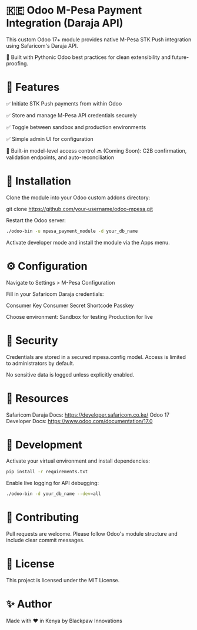 # 🇰🇪 Odoo M-Pesa Payment Integration (Daraja API)

This custom Odoo 17+ module provides native M-Pesa STK Push integration using Safaricom's Daraja API.

📆 Built with Pythonic Odoo best practices for clean extensibility and future-proofing.

#  🚀 Features
✅ Initiate STK Push payments from within Odoo


✅ Store and manage M-Pesa API credentials securely


✅ Toggle between sandbox and production environments


✅ Simple admin UI for configuration


🔐 Built-in model-level access control
🔜 (Coming Soon): C2B confirmation, validation endpoints, and auto-reconciliation

# 💠 Installation
Clone the module into your Odoo custom addons directory:

git clone https://github.com/your-username/odoo-mpesa.git

Restart the Odoo server:
```bash
./odoo-bin -u mpesa_payment_module -d your_db_name
```

Activate developer mode and install the module via the Apps menu.

# ⚙️ Configuration

Navigate to Settings > M-Pesa Configuration

Fill in your Safaricom Daraja credentials:

Consumer Key
Consumer Secret
Shortcode
Passkey

Choose environment:
Sandbox for testing
Production for live

# 🔐 Security
Credentials are stored in a secured mpesa.config model.
Access is limited to administrators by default.

No sensitive data is logged unless explicitly enabled.

# 📓 Resources
Safaricom Daraja Docs: https://developer.safaricom.co.ke/
Odoo 17 Developer Docs: https://www.odoo.com/documentation/17.0

# 🧪 Development
Activate your virtual environment and install dependencies:

```bash
pip install -r requirements.txt
```

Enable live logging for API debugging:

```bash
./odoo-bin -d your_db_name --dev=all
```

# 🤝 Contributing
Pull requests are welcome. Please follow Odoo's module structure and include clear commit messages.

# 📄 License
This project is licensed under the MIT License.

# ✨ Author
Made with ❤️ in Kenya by Blackpaw Innovations